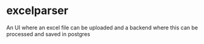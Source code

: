 # excelparser
An UI where an excel file can be uploaded and a backend where this can be processed and saved in postgres
